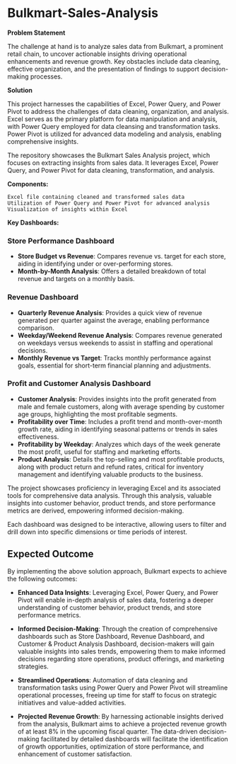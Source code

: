 # Bulkmart-Sales-Analysis
**Problem Statement**

The challenge at hand is to analyze sales data from Bulkmart, a prominent retail chain, to uncover actionable insights driving operational enhancements and revenue growth. Key obstacles include data cleaning, effective organization, and the presentation of findings to support decision-making processes.

**Solution**

This project harnesses the capabilities of Excel, Power Query, and Power Pivot to address the challenges of data cleaning, organization, and analysis. Excel serves as the primary platform for data manipulation and analysis, with Power Query employed for data cleansing and transformation tasks. Power Pivot is utilized for advanced data modeling and analysis, enabling comprehensive insights.

The repository showcases the Bulkmart Sales Analysis project, which focuses on extracting insights from sales data. It leverages Excel, Power Query, and Power Pivot for data cleaning, transformation, and analysis.

**Components:**

    Excel file containing cleaned and transformed sales data
    Utilization of Power Query and Power Pivot for advanced analysis
    Visualization of insights within Excel

**Key Dashboards:**

### Store Performance  Dashboard
- **Store Budget vs Revenue**: Compares revenue vs. target for each store, aiding in identifying under or over-performing stores.
- **Month-by-Month Analysis**: Offers a detailed breakdown of total revenue and targets on a monthly basis.

### Revenue Dashboard
- **Quarterly Revenue Analysis**: Provides a quick view of revenue generated per quarter against the average, enabling performance comparison.
- **Weekday/Weekend Revenue Analysis**: Compares revenue generated on weekdays versus weekends to assist in staffing and operational decisions.
- **Monthly Revenue vs Target**: Tracks monthly performance against goals, essential for short-term financial planning and adjustments.

### Profit and Customer Analysis Dashboard
- **Customer Analysis**: Provides insights into the profit generated from male and female customers, along with average spending by customer age groups, highlighting the most profitable segments.
- **Profitability over Time**: Includes a profit trend and month-over-month growth rate, aiding in identifying seasonal patterns or trends in sales effectiveness.
- **Profitability by Weekday**: Analyzes which days of the week generate the most profit, useful for staffing and marketing efforts.
- **Product Analysis**: Details the top-selling and most profitable products, along with product return and refund rates, critical for inventory management and identifying valuable products to the business.

The project showcases proficiency in leveraging Excel and its associated tools for comprehensive data analysis. Through this analysis, valuable insights into customer behavior, product trends, and store performance metrics are derived, empowering informed decision-making.

Each dashboard was designed to be interactive, allowing users to filter and drill down into specific dimensions or time periods of interest.

## Expected Outcome

By implementing the above solution approach, Bulkmart expects to achieve the following outcomes:

- **Enhanced Data Insights**: Leveraging Excel, Power Query, and Power Pivot will enable in-depth analysis of sales data, fostering a deeper understanding of customer behavior, product trends, and store performance metrics.

- **Informed Decision-Making**: Through the creation of comprehensive dashboards such as Store Dashboard, Revenue Dashboard, and Customer & Product Analysis Dashboard, decision-makers will gain valuable insights into sales trends, empowering them to make informed decisions regarding store operations, product offerings, and marketing strategies.

- **Streamlined Operations**: Automation of data cleaning and transformation tasks using Power Query and Power Pivot will streamline operational processes, freeing up time for staff to focus on strategic initiatives and value-added activities.

- **Projected Revenue Growth**: By harnessing actionable insights derived from the analysis, Bulkmart aims to achieve a projected revenue growth of at least 8% in the upcoming fiscal quarter. The data-driven decision-making facilitated by detailed dashboards will facilitate the identification of growth opportunities, optimization of store performance, and enhancement of customer satisfaction.
